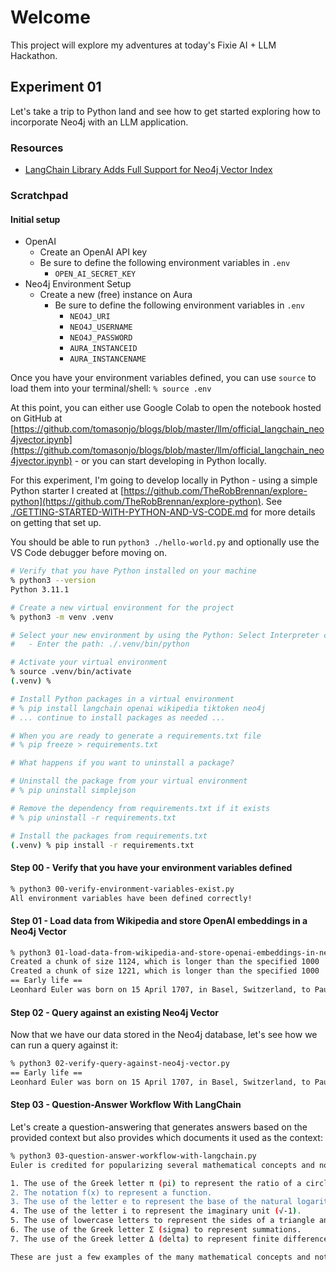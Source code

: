 # Welcome

This project will explore my adventures at today's Fixie AI + LLM Hackathon.

## Experiment 01

Let's take a trip to Python land and see how to get started exploring how to incorporate Neo4j with an LLM application.

### Resources

- [LangChain Library Adds Full Support for Neo4j Vector Index](https://neo4j.com/developer-blog/langchain-library-full-support-neo4j-vector-index/)

### Scratchpad

#### Initial setup

- OpenAI
  - Create an OpenAI API key
  - Be sure to define the following environment variables in `.env`
    - `OPEN_AI_SECRET_KEY`
- Neo4j Environment Setup
  - Create a new (free) instance on Aura
    - Be sure to define the following environment variables in `.env`
      - `NEO4J_URI`
      - `NEO4J_USERNAME`
      - `NEO4J_PASSWORD`
      - `AURA_INSTANCEID`
      - `AURA_INSTANCENAME`

Once you have your environment variables defined, you can use `source` to load them into your terminal/shell:
`% source .env`

At this point, you can either use Google Colab to open the notebook hosted on GitHub at [https://github.com/tomasonjo/blogs/blob/master/llm/official_langchain_neo4jvector.ipynb](https://github.com/tomasonjo/blogs/blob/master/llm/official_langchain_neo4jvector.ipynb) - or you can start developing in Python locally.

For this experiment, I'm going to develop locally in Python - using a simple Python starter I created at [https://github.com/TheRobBrennan/explore-python](https://github.com/TheRobBrennan/explore-python). See [./GETTING-STARTED-WITH-PYTHON-AND-VS-CODE.md](./GETTING-STARTED-WITH-PYTHON-AND-VS-CODE.md) for more details on getting that set up.

You should be able to run `python3 ./hello-world.py` and optionally use the VS Code debugger before moving on.

```sh
# Verify that you have Python installed on your machine
% python3 --version
Python 3.11.1

# Create a new virtual environment for the project
% python3 -m venv .venv

# Select your new environment by using the Python: Select Interpreter command in VS Code
#   - Enter the path: ./.venv/bin/python

# Activate your virtual environment
% source .venv/bin/activate
(.venv) %

# Install Python packages in a virtual environment
# % pip install langchain openai wikipedia tiktoken neo4j
# ... continue to install packages as needed ...

# When you are ready to generate a requirements.txt file
# % pip freeze > requirements.txt

# What happens if you want to uninstall a package?

# Uninstall the package from your virtual environment
# % pip uninstall simplejson

# Remove the dependency from requirements.txt if it exists
# % pip uninstall -r requirements.txt

# Install the packages from requirements.txt
(.venv) % pip install -r requirements.txt
```

#### Step 00 - Verify that you have your environment variables defined

```sh
% python3 00-verify-environment-variables-exist.py
All environment variables have been defined correctly!
```

#### Step 01 - Load data from Wikipedia and store OpenAI embeddings in a Neo4j Vector

```sh
% python3 01-load-data-from-wikipedia-and-store-openai-embeddings-in-neo4j-vector.py
Created a chunk of size 1124, which is longer than the specified 1000
Created a chunk of size 1221, which is longer than the specified 1000
== Early life ==
Leonhard Euler was born on 15 April 1707, in Basel, Switzerland, to Paul III Euler, a pastor of the Reformed Church, and Marguerite (née Brucker), whose ancestors include a number of well-known scholars in the classics. He was the oldest of
```

#### Step 02 - Query against an existing Neo4j Vector

Now that we have our data stored in the Neo4j database, let's see how we can run a query against it:

```sh
% python3 02-verify-query-against-neo4j-vector.py
== Early life ==
Leonhard Euler was born on 15 April 1707, in Basel, Switzerland, to Paul III Euler, a pastor of the Reformed Church, and Marguerite (née Brucker), whose ancestors include a number of well-known scholars in the classics. He was the oldest of
```

#### Step 03 - Question-Answer Workflow With LangChain

Let's create a question-answering that generates answers based on the provided context but also provides which documents it used as the context:

```sh
% python3 03-question-answer-workflow-with-langchain.py
Euler is credited for popularizing several mathematical concepts and notations. Some of the things he is credited for popularizing include:

1. The use of the Greek letter π (pi) to represent the ratio of a circle's circumference to its diameter.
2. The notation f(x) to represent a function.
3. The use of the letter e to represent the base of the natural logarithm, now known as Euler's number.
4. The use of the letter i to represent the imaginary unit (√-1).
5. The use of lowercase letters to represent the sides of a triangle and uppercase letters to represent the angles.
6. The use of the Greek letter Σ (sigma) to represent summations.
7. The use of the Greek letter Δ (delta) to represent finite differences.

These are just a few examples of the many mathematical concepts and notations that Euler is credited for popularizing.
```
